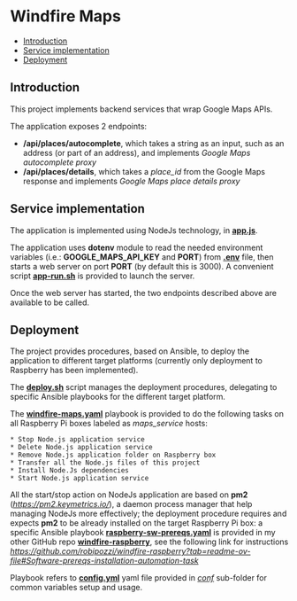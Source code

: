 # Windfire Maps
- [Introduction](#introduction)
- [Service implementation](#service-implementation)
- [Deployment](#deployment)

## Introduction
This project implements backend services that wrap Google Maps APIs.

The application exposes 2 endpoints:
* **/api/places/autocomplete**, which takes a string as an input, such as an address (or part of an address), and implements *Google Maps autocomplete proxy*
* **/api/places/details**, which takes a *place_id* from the Google Maps response and implements *Google Maps place details proxy*

## Service implementation
The application is implemented using NodeJs technology, in **[app.js](app/app.js)**.

The application uses **dotenv** module to read the needed environment variables (i.e.: **GOOGLE_MAPS_API_KEY** and **PORT**) from **[.env](app/.env_PLACEHOLDER)** file, then starts a web server on port **PORT** (by default this is 3000). A convenient script **[app-run.sh](app/app-run.sh)** is provided to launch the server.

Once the web server has started, the two endpoints described above are available to be called.

## Deployment
The project provides procedures, based on Ansible, to deploy the application to different target platforms (currently only deployment to Raspberry has been implemented).

The **[deploy.sh](deploy.sh)** script manages the deployment procedures, delegating to specific Ansible playbooks for the different target platform.

The **[windfire-maps.yaml](deployment/raspberry/windfire-maps.yaml)** playbook is provided to do the following tasks on all Raspberry Pi boxes labeled as *maps_service* hosts:

    * Stop Node.js application service
    * Delete Node.js application service
    * Remove Node.js application folder on Raspberry box
    * Transfer all the Node.js files of this project
    * Install Node.Js dependencies
    * Start Node.js application service

All the start/stop action on NodeJs application are based on **pm2** (*https://pm2.keymetrics.io/*), a daemon process manager that help managing NodeJs more effectively; the deployment procedure requires and expects **pm2** to be already installed on the target Raspberry Pi box: a specific Ansible playbook **[raspberry-sw-prereqs.yaml](https://github.com/robipozzi/windfire-raspberry/blob/master/raspberry-sw-prereqs.yaml)** is provided in my other GitHub repo **[windfire-raspberry](https://github.com/robipozzi/windfire-raspberry)**, see the following link for instructions *https://github.com/robipozzi/windfire-raspberry?tab=readme-ov-file#Software-prereqs-installation-automation-task*

Playbook refers to **[config.yml](deployment/raspberry/conf/config.yml)** yaml file provided in *[conf](deployment/raspberry/conf)* sub-folder for common variables setup and usage.